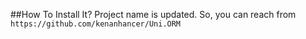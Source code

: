 ##How To Install It?
Project name is updated. So, you can reach from `https://github.com/kenanhancer/Uni.ORM`
